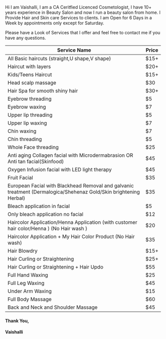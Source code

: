 Hi I am Vaishalli, I am a CA Ceritfied Licenced Cosmetologist, I have 10+ years experience in Beauty Salon and now I run a beauty salon from home. I Provide Hair and Skin care Services to clients. I am Open for 6 Days in a Week by appointments only except for Saturday.

Please have a Look of Services that I offer and feel free to contact me if you have any questions.

| Service Name | Price |
| --- | ----------- |
| All Basic haircuts (straight,U shape,V shape) | $15+ |
| Haircut with layers | $20+ |
| Kids/Teens Haircut | $15+ |
| Head scalp massage | $30 |
| Hair Spa for smooth shiny hair | $30+ |
| Eyebrow threading | $5 |
| Eyebrow waxing | $7 |
| Upper lip threading | $5 |
| Upper lip waxing | $7 |
| Chin waxing | $7 |
| Chin threading | $5 |
| Whole Face threading | $25 | 
| Anti aging Collagen facial with Microdermabrasion OR Anti tan facial(Skinfood) | $45 |
| Oxygen Infusion facial with LED light therapy | $45 |
| Fruit Facial | $35 |
| European Facial with Blackhead Removal and galvanic treatment (Dermalogica/Shehenaz Gold/Skin brightening Herbal) | $35 |
| Bleach application in facial | $5 |
| Only bleach application no facial | $12 |
| Haircolor Application/Henna Application (with customer hair color/Henna ) (No Hair wash ) | $20 |
| Haircolor Application + My Hair Color Product (No Hair wash) | $35 |
| Hair Blowdry | $15+ |
| Hair Curling or Straightening | $25+ |
| Hair Curling or Straightening + Hair Updo | $55 |
| Full Hand Waxing | $25 |
| Full Leg Waxing | $45 |
| Under Arm Waxing | $15 |
| Full Body Massage | $60 |
| Back and Neck and Shoulder Massage | $45 |


#### Thank You,
#### Vaishalli

